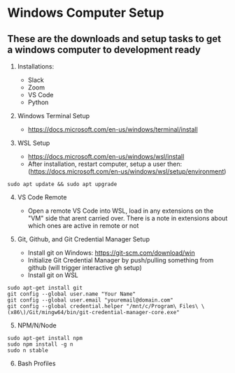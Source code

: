 # Windows Computer Setup

## These are the downloads and setup tasks to get a windows computer to development ready

1) Installations:
    - Slack
    - Zoom
    - VS Code
    - Python

2) Windows Terminal Setup
    - https://docs.microsoft.com/en-us/windows/terminal/install

3) WSL Setup
    - https://docs.microsoft.com/en-us/windows/wsl/install
    - After installation, restart computer, setup a user then:
    (https://docs.microsoft.com/en-us/windows/wsl/setup/environment)
~~~
sudo apt update && sudo apt upgrade
~~~

4) VS Code Remote
    - Open a remote VS Code into WSL, load in any extensions on the "VM" side that arent carried over. There is a note in extensions about which ones are active in remote or not

5) Git, Github, and Git Credential Manager Setup
    - Install git on Windows: https://git-scm.com/download/win
    - Initialize Git Credential Manager by push/pulling something from github (will trigger interactive gh setup)
    - Install git on WSL
~~~
sudo apt-get install git
git config --global user.name "Your Name"
git config --global user.email "youremail@domain.com"
git config --global credential.helper "/mnt/c/Program\ Files\ \(x86\)/Git/mingw64/bin/git-credential-manager-core.exe"
~~~

5) NPM/N/Node
~~~
sudo apt-get install npm
sudo npm install -g n
sudo n stable
~~~

6) Bash Profiles


